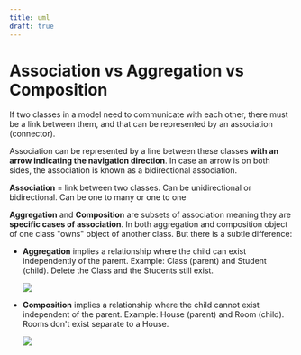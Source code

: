 ```yaml
---
title: uml
draft: true
---
```




# Association vs Aggregation vs Composition

If two classes in a model need to communicate with each other, there must be a link between them, and that can be represented by an association (connector).

Association can be represented by a line between these classes **with an arrow indicating the navigation direction**. In case an arrow is on both sides, the association is known as a bidirectional association.

**Association** = link between two classes. Can be unidirectional or bidirectional. Can be one to many or one to one

**Aggregation** and **Composition** are subsets of association meaning they are **specific cases of association**. In both aggregation and composition object of one class "owns" object of another class. But there is a subtle difference:

- **Aggregation** implies a relationship where the child can exist independently of the parent. Example: Class (parent) and Student (child). Delete the Class and the Students still exist.

  ![](https://github.com/lebrunthibault/lebrunthibault.github.io/blob/master/static/img/aggregation.png?raw=true)

- **Composition** implies a relationship where the child cannot exist independent of the parent. Example: House (parent) and Room (child). Rooms don't exist separate to a House.

  ![](https://github.com/lebrunthibault/lebrunthibault.github.io/blob/master/static/img/composition.png?raw=true)
